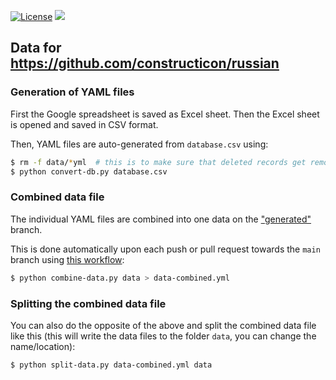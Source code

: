 [![License](https://img.shields.io/badge/license-%20CC--BY-blue.svg)](LICENSE)
[![](<https://img.shields.io/badge/Dataverse DOI-10.18710/3AM2QM-orange>)](https://dataverse.no/dataset.xhtml?persistentId=doi:10.18710/3AM2QM)


## Data for https://github.com/constructicon/russian


### Generation of YAML files

First the Google spreadsheet is saved as Excel sheet.
Then the Excel sheet is opened and saved in CSV format.

Then, YAML files are auto-generated from `database.csv` using:
```bash
$ rm -f data/*yml  # this is to make sure that deleted records get removed also in this repository
$ python convert-db.py database.csv
```


### Combined data file

The individual YAML files are combined into one data on the
["generated"](https://github.com/constructicon/russian-data/tree/generated)
branch.

This is done automatically upon each push or pull request towards the `main`
branch using [this workflow](.github/workflows/combine.yml):

```bash
$ python combine-data.py data > data-combined.yml
```


### Splitting the combined data file

You can also do the opposite of the above and split the combined data file
like this (this will write the data files to the folder `data`, you can change
the name/location):

```bash
$ python split-data.py data-combined.yml data
```

